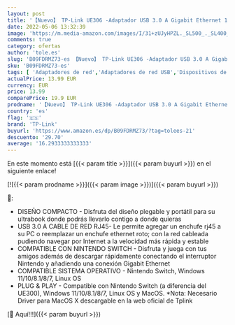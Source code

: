 ```yaml
---
layout: post
title: '【Nuevo】 TP-Link UE306 -Adaptador USB 3.0 A Gigabit Ethernet 10/100/1000  Diseño Plegable  Plug & Play  Compatible con Nintendo Switch  Windows  Linux'
date: 2022-05-06 13:32:39
image: 'https://m.media-amazon.com/images/I/31+zUJyHPZL._SL500_._SL400_.jpg'
comments: true
category: ofertas
author: 'tole.es'
slug: 'B09FDRMZ73-es 【Nuevo】 TP-Link UE306 -Adaptador USB 3.0 A Gigabit...'
sku: 'B09FDRMZ73-es'
tags: [ 'Adaptadores de red','Adaptadores de red USB','Dispositivos de red','Informática','nintendo','tp-link','🇪🇸', ]
actualPrice: 13.99 EUR
currency: EUR
price: 13.99
comparePrice: 19.9 EUR
prodname: '【Nuevo】 TP-Link UE306 -Adaptador USB 3.0 A Gigabit Ethernet 10/100/1000  Diseño Plegable  Plug & Play  Compatible con Nintendo Switch  Windows  Linux'
country: 'es'
flag: '🇪🇸'
brand: 'TP-Link'
buyurl: 'https://www.amazon.es/dp/B09FDRMZ73/?tag=tolees-21'
descuento: '29.70'
average: '16.2933333333333'
---
```


En este momento está [{{< param title >}}]({{< param buyurl >}}) en el siguiente enlace!

[![{{< param prodname >}}]({{< param image >}})]({{< param buyurl >}})

🔎:

- DISEÑO COMPACTO - Disfruta del diseño plegable y portátil para su ultrabook donde podrás llevarlo contigo a donde quieras
- USB 3.0 A CABLE DE RED RJ45- Le permite agregar un enchufe rj45 a su PC o reemplazar un enchufe ethernet roto; con la red cableada pudiendo navegar por Internet a la velocidad más rápida y estable
- COMPATIBLE CON NINTENDO SWITCH - Disfruta y juega con tus amigos además de descargar rápidamente conectando el interruptor Nintendo y añadiendo una conexión Gigabit Ethernet
- COMPATIBLE SISTEMA OPERATIVO - Nintendo Switch, Windows 11/10/8.1/8/7, Linux OS
- PLUG & PLAY - Compatible con Nintendo Switch (a diferencia del UE300), Windows 11/10/8.1/8/7, Linux OS y MacOS. *Nota: Necesario Driver para MacOS X descargable en la web oficial de Tplink

[🛒 Aquí!!!]({{< param buyurl >}})
